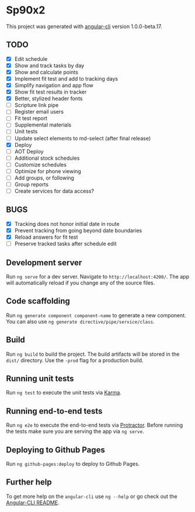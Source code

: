 # Sp90x2

This project was generated with [angular-cli](https://github.com/angular/angular-cli) version 1.0.0-beta.17.

## TODO

- [x] Edit schedule
- [x] Show and track tasks by day
- [x] Show and calculate points
- [x] Implement fit test and add to tracking days
- [x] Simplify navigation and app flow
- [x] Show fit test results in tracker
- [x] Better, stylized header fonts
- [ ] Scripture link pipe
- [ ] Register email users
- [ ] Fit test report
- [ ] Supplemental materials
- [ ] Unit tests
- [ ] Update select elements to md-select (after final release)
- [x] Deploy
- [ ] AOT Deploy
- [ ] Additional stock schedules
- [ ] Customize schedules
- [ ] Optimize for phone viewing
- [ ] Add groups, or following
- [ ] Group reports
- [ ] Create services for data access?

## BUGS
- [x] Tracking does not honor initial date in route
- [x] Prevent tracking from going beyond date boundaries
- [x] Reload answers for fit test
- [ ] Preserve tracked tasks after schedule edit

## Development server
Run `ng serve` for a dev server. Navigate to `http://localhost:4200/`. The app will automatically reload if you change any of the source files.

## Code scaffolding

Run `ng generate component component-name` to generate a new component. You can also use `ng generate directive/pipe/service/class`.

## Build

Run `ng build` to build the project. The build artifacts will be stored in the `dist/` directory. Use the `-prod` flag for a production build.

## Running unit tests

Run `ng test` to execute the unit tests via [Karma](https://karma-runner.github.io).

## Running end-to-end tests

Run `ng e2e` to execute the end-to-end tests via [Protractor](http://www.protractortest.org/). 
Before running the tests make sure you are serving the app via `ng serve`.

## Deploying to Github Pages

Run `ng github-pages:deploy` to deploy to Github Pages.

## Further help

To get more help on the `angular-cli` use `ng --help` or go check out the [Angular-CLI README](https://github.com/angular/angular-cli/blob/master/README.md).
